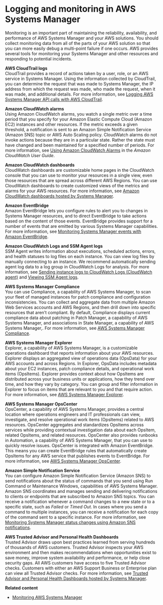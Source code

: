 # Logging and monitoring in AWS Systems Manager<a name="logging-and-monitoring"></a>

Monitoring is an important part of maintaining the reliability, availability, and performance of AWS Systems Manager and your AWS solutions\. You should collect monitoring data from all of the parts of your AWS solution so that you can more easily debug a multi\-point failure if one occurs\. AWS provides several tools for monitoring your Systems Manager and other resources and responding to potential incidents\.

**AWS CloudTrail logs**  
CloudTrail provides a record of actions taken by a user, role, or an AWS service in Systems Manager\. Using the information collected by CloudTrail, you can determine the request that was made to Systems Manager, the IP address from which the request was made, who made the request, when it was made, and additional details\. For more information, see [Logging AWS Systems Manager API calls with AWS CloudTrail](monitoring-cloudtrail-logs.md)\.

**Amazon CloudWatch alarms**  
Using Amazon CloudWatch alarms, you watch a single metric over a time period that you specify for your Amazon Elastic Compute Cloud \(Amazon EC2\) instances and other resources\. If the metric exceeds a given threshold, a notification is sent to an Amazon Simple Notification Service \(Amazon SNS\) topic or AWS Auto Scaling policy\. CloudWatch alarms do not invoke actions because they are in a particular state\. Rather the state must have changed and been maintained for a specified number of periods\. For more information, see [Using Amazon CloudWatch Alarms](https://docs.aws.amazon.com/AmazonCloudWatch/latest/monitoring/AlarmThatSendsEmail.html) in the *Amazon CloudWatch User Guide*\.

**Amazon CloudWatch dashboards**  
CloudWatch dashboards are customizable home pages in the CloudWatch console that you can use to monitor your resources in a single view, even those resources that are spread across different AWS Regions\. You can use CloudWatch dashboards to create customized views of the metrics and alarms for your AWS resources\. For more information, see [Amazon CloudWatch dashboards hosted by Systems Manager](systems-manager-cloudwatch-dashboards.md)\.

**Amazon EventBridge**  
Amazon EventBridge lets you configure rules to alert you to changes in Systems Manager resources, and to direct EventBridge to take actions based on the content of those events\. EventBridge provides support for a number of events that are emitted by various Systems Manager capabilities\. For more information, see [Monitoring Systems Manager events with Amazon EventBridge](monitoring-eventbridge-events.md)\.

**Amazon CloudWatch Logs and SSM Agent logs**  
SSM Agent writes information about executions, scheduled actions, errors, and health statuses to log files on each instance\. You can view log files by manually connecting to an instance\. We recommend automatically sending agent log data to a log group in CloudWatch Logs for analysis\. For more information, see [Sending instance logs to CloudWatch Logs \(CloudWatch agent\)](monitoring-cloudwatch-agent.md) and [Viewing SSM Agent logs](sysman-agent-logs.md)\.

**AWS Systems Manager Compliance**  
You can use Compliance, a capability of AWS Systems Manager, to scan your fleet of managed instances for patch compliance and configuration inconsistencies\. You can collect and aggregate data from multiple Amazon Web Services accounts and AWS Regions, and then drill down into specific resources that aren’t compliant\. By default, Compliance displays current compliance data about patching in Patch Manager, a capability of AWS Systems Manager, and associations in State Manager, a capability of AWS Systems Manager,\. For more information, see [AWS Systems Manager Compliance](systems-manager-compliance.md)\.

**AWS Systems Manager Explorer**  
Explorer, a capability of AWS Systems Manager, is a customizable operations dashboard that reports information about your AWS resources\. Explorer displays an aggregated view of operations data \(OpsData\) for your AWS accounts and across Regions\. In Explorer, OpsData includes metadata about your EC2 instances, patch compliance details, and operational work items \(OpsItems\)\. Explorer provides context about how OpsItems are distributed across your business units or applications, how they trend over time, and how they vary by category\. You can group and filter information in Explorer to focus on items that are relevant to you and that require action\. For more information, see [AWS Systems Manager Explorer](Explorer.md)\.

**AWS Systems Manager OpsCenter**  
OpsCenter, a capability of AWS Systems Manager, provides a central location where operations engineers and IT professionals can view, investigate, and resolve operational work items \(OpsItems\) related to AWS resources\. OpsCenter aggregates and standardizes OpsItems across services while providing contextual investigation data about each OpsItem, related OpsItems, and related resources\. OpsCenter also provides runbooks in Automation, a capability of AWS Systems Manager, that you can use to quickly resolve issues\. OpsCenter is integrated with Amazon EventBridge\. This means you can create EventBridge rules that automatically create OpsItems for any AWS service that publishes events to EventBridge\. For more information, see [AWS Systems Manager OpsCenter](OpsCenter.md)\.

**Amazon Simple Notification Service**  
You can configure Amazon Simple Notification Service \(Amazon SNS\) to send notifications about the status of commands that you send using Run Command or Maintenance Windows, capabilities of AWS Systems Manager\. Amazon SNS coordinates and manages sending and delivering notifications to clients or endpoints that are subscribed to Amazon SNS topics\. You can receive a notification whenever a command changes to a new state or to a specific state, such as *Failed* or *Timed Out*\. In cases where you send a command to multiple instances, you can receive a notification for each copy of the command sent to a specific instance\. For more information, see [Monitoring Systems Manager status changes using Amazon SNS notifications](monitoring-sns-notifications.md)\.

**AWS Trusted Advisor and Personal Health Dashboards**  
Trusted Advisor draws upon best practices learned from serving hundreds of thousands of AWS customers\. Trusted Advisor inspects your AWS environment and then makes recommendations when opportunities exist to save money, improve system availability and performance, or help close security gaps\. All AWS customers have access to five Trusted Advisor checks\. Customers with either an AWS Support Business or Enterprise plan can view all Trusted Advisor checks\. For more information, see [Trusted Advisor and Personal Health Dashboards hosted by Systems Manager](systems-manager-trusted-advisor-and-phd.md)\.  

**Related content**
+ [Monitoring AWS Systems Manager](monitoring.md)